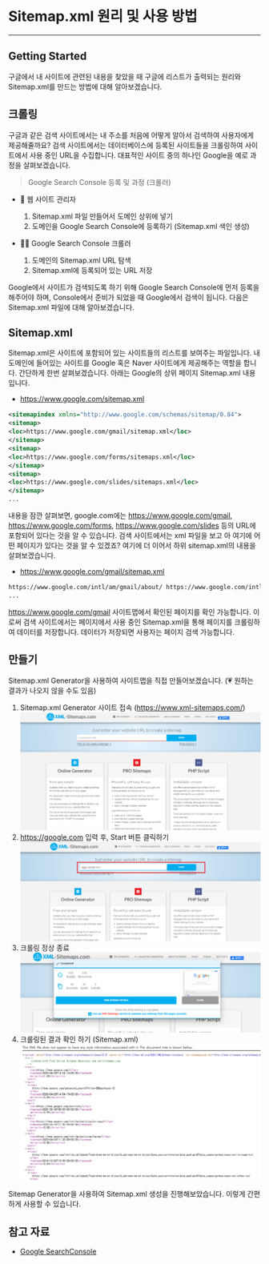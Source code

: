 # Sitemap.xml 원리 및 사용 방법
* * *
## **Getting Started**
구글에서 내 사이트에 관련된 내용을 찾았을 때 구글에 리스트가 출력되는 원리와 Sitemap.xml를 만드는 방법에 대해 알아보겠습니다.

## **크롤링**
구글과 같은 검색 사이트에서는 내 주소를 처음에 어떻게 알아서 검색하여 사용자에게 제공해줄까요? 검색 사이트에서는 데이터베이스에 등록된 사이트들을 크롤링하여 사이트에서 사용 중인 URL을 수집합니다. 대표적인 사이트 중의 하나인 Google을 예로 과정을 살펴보겠습니다.
> Google Search Console 등록 및 과정 (크롤러)

- 👯 웹 사이트 관리자
    1. Sitemap.xml 파일 만들어서 도메인 상위에 넣기
    2. 도메인을 Google Search Console에 등록하기 (Sitemap.xml 색인 생성)

- 🐱‍🏍 Google Search Console 크롤러
    1. 도메인의 Sitemap.xml URL 탐색
    2. Sitemap.xml에 등록되어 있는 URL 저장   

Google에서 사이트가 검색되도록 하기 위해 Google Search Console에 먼저 등록을 해주어야 하며, Console에서 준비가 되었을 때 Google에서 검색이 됩니다. 다음은 Sitemap.xml 파일에 대해 알아보겠습니다.      

## **Sitemap.xml**
Sitemap.xml은 사이트에 포함되어 있는 사이트들의 리스트를 보여주는 파일입니다. 내 도메인에 들어있는 사이트를 Google 혹은 Naver 사이트에게 제공해주는 역할을 합니다. 간단하게 한번 살펴보겠습니다. 아래는 Google의 상위 페이지 Sitemap.xml 내용입니다.   

- https://www.google.com/sitemap.xml
``` xml
<sitemapindex xmlns="http://www.google.com/schemas/sitemap/0.84">
<sitemap>
<loc>https://www.google.com/gmail/sitemap.xml</loc>
</sitemap>
<sitemap>
<loc>https://www.google.com/forms/sitemaps.xml</loc>
</sitemap>
<sitemap>
<loc>https://www.google.com/slides/sitemaps.xml</loc>
</sitemap>
...
```

내용을 잠깐 살펴보면, google.com에는 https://www.google.com/gmail, https://www.google.com/forms, https://www.google.com/slides 등의 URL에 포함되어 있다는 것을 알 수 있습니다. 검색 사이트에서는 xml 파일을 보고 아 여기에 어떤 페이지가 있다는 것을 알 수 있겠죠? 여기에 더 이어서 하위 sitemap.xml의 내용을 살펴보겠습니다.

- https://www.google.com/gmail/sitemap.xml
``` html
https://www.google.com/intl/am/gmail/about/ https://www.google.com/intl/am/gmail/about/for-work/ https://www.google.com/intl/am/gmail/about/policy/ https://www.google.com/intl/ar/gmail/about/ https://www.google.com/intl/ar/gmail/about/for-work/ https://www.google.com/intl/ar/gmail/about/policy/ https://www.google.com/intl/bg/gmail/about/
...
```
https://www.google.com/gmail 사이트맵에서 확인된 페이지를 확인 가능합니다. 이로써 검색 사이트에서는 페이지에서 사용 중인 Sitemap.xml을 통해 페이지를 크롤링하여 데이터를 저장합니다. 데이터가 저장되면 사용자는 페이지 검색 가능합니다.      

## 만들기   
Sitemap.xml Generator을 사용하여 사이트맵을 직접 만들어보겠습니다. (💗 원하는 결과가 나오지 않을 수도 있음)

1. Sitemap.xml Generator 사이트 접속 (https://www.xml-sitemaps.com/)
![ex_screenshot](./assets/xml-sitemaps-main.png)
2. https://google.com 입력 후, Start 버튼 클릭하기
![ex_screenshot](./assets/xml-sitemaps-main-search.png)
3. 크롤링 정상 종료
![ex_screenshot](./assets/xml-sitemaps-main-search-crawling.png)
4. 크롤링된 결과 확인 하기 (Sitemap.xml)
![ex_screenshot](./assets/xml-sitemaps-main-search-crawling-google-end.png)

Sitemap Generator을 사용하여 Sitemap.xml 생성을 진행해보았습니다. 이렇게 간편하게 사용할 수 있습니다.      

## 참고 자료

* [Google SearchConsole](https://support.google.com/webmasters/answer/6062608?hl=ko&ref_topic=6061961)
